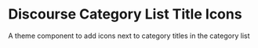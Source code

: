 # Discourse Category List Title Icons

A theme component to add icons next to category titles in the category list
